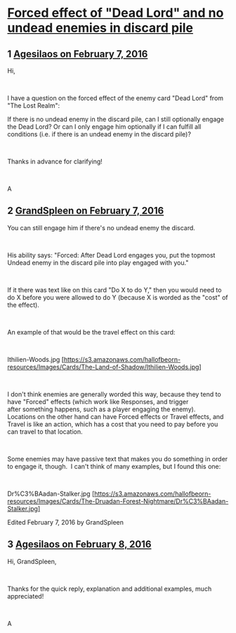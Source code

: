 # [Forced effect of &quot;Dead Lord&quot; and no undead enemies in discard pile](https://community.fantasyflightgames.com/topic/201779-forced-effect-of-dead-lord-and-no-undead-enemies-in-discard-pile/)

## 1 [Agesilaos on February 7, 2016](https://community.fantasyflightgames.com/topic/201779-forced-effect-of-dead-lord-and-no-undead-enemies-in-discard-pile/?do=findComment&comment=2038576)

Hi,

 

I have a question on the forced effect of the enemy card "Dead Lord" from "The Lost Realm":

If there is no undead enemy in the discard pile, can I still optionally engage the Dead Lord? Or can I only engage him optionally if I can fulfill all conditions (i.e. if there is an undead enemy in the discard pile)?

 

Thanks in advance for clarifying!

 

A

## 2 [GrandSpleen on February 7, 2016](https://community.fantasyflightgames.com/topic/201779-forced-effect-of-dead-lord-and-no-undead-enemies-in-discard-pile/?do=findComment&comment=2038601)

You can still engage him if there's no undead enemy the discard.

 

His ability says: "Forced: After Dead Lord engages you, put the topmost Undead enemy in the discard pile into play engaged with you."

 

If it there was text like on this card "Do X to do Y," then you would need to do X before you were allowed to do Y (because X is worded as the "cost" of the effect).

 

An example of that would be the travel effect on this card:

 

Ithilien-Woods.jpg [https://s3.amazonaws.com/hallofbeorn-resources/Images/Cards/The-Land-of-Shadow/Ithilien-Woods.jpg]

 

I don't think enemies are generally worded this way, because they tend to have "Forced" effects (which work like Responses, and trigger after something happens, such as a player engaging the enemy).   Locations on the other hand can have Forced effects or Travel effects, and Travel is like an action, which has a cost that you need to pay before you can travel to that location.

 

Some enemies may have passive text that makes you do something in order to engage it, though.  I can't think of many examples, but I found this one:

 

Dr%C3%BAadan-Stalker.jpg [https://s3.amazonaws.com/hallofbeorn-resources/Images/Cards/The-Druadan-Forest-Nightmare/Dr%C3%BAadan-Stalker.jpg]

Edited February 7, 2016 by GrandSpleen

## 3 [Agesilaos on February 8, 2016](https://community.fantasyflightgames.com/topic/201779-forced-effect-of-dead-lord-and-no-undead-enemies-in-discard-pile/?do=findComment&comment=2039725)

Hi, GrandSpleen,

 

Thanks for the quick reply, explanation and additional examples, much appreciated!

 

A

